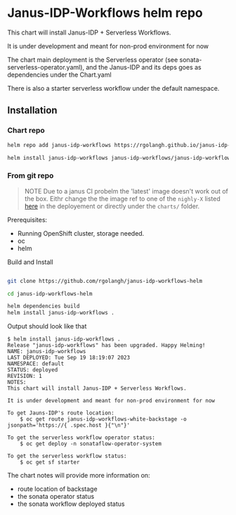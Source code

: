 # Janus-IDP-Workflows helm repo

This chart will install Janus-IDP + Serverless Workflows.

It is under development and meant for non-prod environment for now

The chart main deployment is the Serverless operator (see sonata-serverless-operator.yaml), and
the Janus-IDP and its deps goes as dependencies under the Chart.yaml

There is also a starter serverless workflow under the default namespace.

## Installation

### Chart repo

```bash
helm repo add janus-idp-workflows https://rgolangh.github.io/janus-idp-workflows-helm

helm install janus-idp-workflows janus-idp-workflows/janus-idp-workflows
```

### From git repo
> NOTE
> Due to a janus CI probelm the 'latest' image doesn't work out of the box. Eithr change the 
> the image ref to one of the `nighly-X` listed [here](https://quay.io/repository/janus-idp/backstage-showcase?tab=tags) in the deployement or directly under the `charts/` folder.

Prerequisites:
  - Running OpenShift cluster, storage needed.
  - oc
  - helm


Build and Install
```bash

git clone https://github.com/rgolangh/janus-idp-workflows-helm

cd janus-idp-workflows-helm

helm dependencies build
helm install janus-idp-workflows .

```

Output should look like that
```console
$ helm install janus-idp-workflows .
Release "janus-idp-workflows" has been upgraded. Happy Helming!
NAME: janus-idp-workflows
LAST DEPLOYED: Tue Sep 19 18:19:07 2023
NAMESPACE: default
STATUS: deployed
REVISION: 1
NOTES:
This chart will install Janus-IDP + Serverless Workflows.

It is under development and meant for non-prod environment for now

To get Jauns-IDP's route location:
    $ oc get route janus-idp-workflows-white-backstage -o jsonpath='https://{ .spec.host }{"\n"}'

To get the serverless workflow operator status:
    $ oc get deploy -n sonataflow-operator-system 

To get the serverless workflow status:
    $ oc get sf starter 

```

The chart notes will provide more information on:
  - route location of backstage
  - the sonata operator status
  - the sonata workflow deployed status
